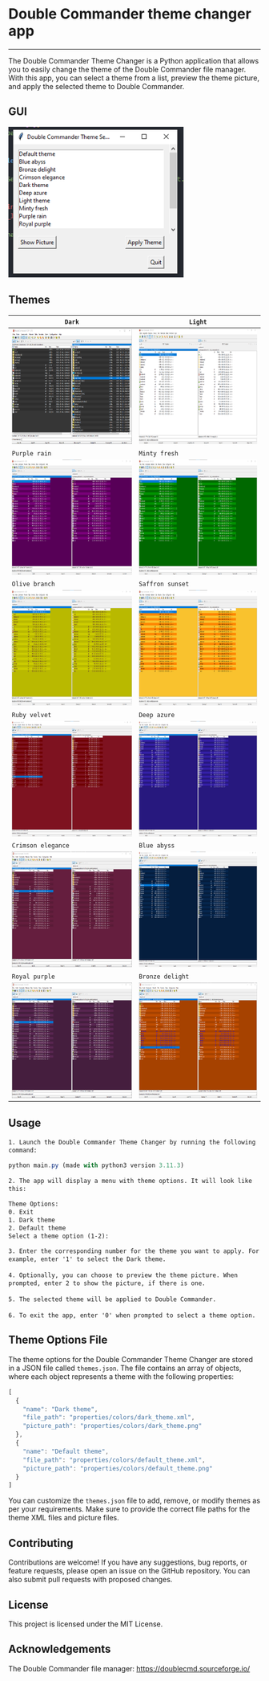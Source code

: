 # Double Commander theme changer app

---

The Double Commander Theme Changer is a Python application that allows you to easily change the theme of the Double Commander file manager. With this app, you can select a theme from a list, preview the theme picture, and apply the selected theme to Double Commander.

## GUI

<img src="img/main_window.png" height="300" width="350"/>

## Themes

| `Dark` | `Light` |
|-----------------|--------------------|
| <img src="themes/dark_theme.png" height="230" width="400"/> | <img src="themes/light_theme.png" height="230" width="400"/> |
| `Purple rain` | `Minty fresh` |
| <img src="themes/purple_rain.png" height="230" width="400"/> | <img src="themes/minty_fresh.png" height="230" width="400"/> |
| `Olive branch` | `Saffron sunset` |
| <img src="themes/olive_branch.png" height="230" width="400"/> | <img src="themes/saffron_sunset.png" height="230" width="400"/> |
| `Ruby velvet` | `Deep azure` |
| <img src="themes/ruby_velvet.png" height="230" width="400"/> | <img src="themes/deep_azure.png" height="230" width="400"/> |
| `Crimson elegance` | `Blue abyss` |
| <img src="themes/crimson_elegance.png" height="230" width="400"/> | <img src="themes/blue_abyss.png" height="230" width="400"/> |
| `Royal purple` | `Bronze delight` |
| <img src="themes/royal_purple.png" height="230" width="400"/> | <img src="themes/bronze_delight.png" height="230" width="400"/> |

## Usage

    1. Launch the Double Commander Theme Changer by running the following command:

```javascript
python main.py (made with python3 version 3.11.3)
```

    2. The app will display a menu with theme options. It will look like this:

```
Theme Options:
0. Exit
1. Dark theme
2. Default theme
Select a theme option (1-2):
```

    3. Enter the corresponding number for the theme you want to apply. For example, enter '1' to select the Dark theme.

    4. Optionally, you can choose to preview the theme picture. When prompted, enter 2 to show the picture, if there is one.

    5. The selected theme will be applied to Double Commander.

    6. To exit the app, enter '0' when prompted to select a theme option.

## Theme Options File

The theme options for the Double Commander Theme Changer are stored in a JSON file called `themes.json`. The file contains an array of objects, where each object represents a theme with the following properties:

```javascript
[
  {
    "name": "Dark theme",
    "file_path": "properties/colors/dark_theme.xml",
    "picture_path": "properties/colors/dark_theme.png"
  },
  {
    "name": "Default theme",
    "file_path": "properties/colors/default_theme.xml",
    "picture_path": "properties/colors/default_theme.png"
  }
]

```

You can customize the `themes.json` file to add, remove, or modify themes as per your requirements. Make sure to provide the correct file paths for the theme XML files and picture files.

## Contributing

Contributions are welcome! If you have any suggestions, bug reports, or feature requests, please open an issue on the GitHub repository. You can also submit pull requests with proposed changes.

## License

This project is licensed under the MIT License.

## Acknowledgements

The Double Commander file manager: https://doublecmd.sourceforge.io/